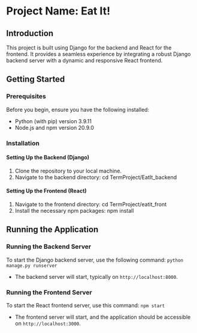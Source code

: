 # Project Name: Eat It!

## Introduction
This project is built using Django for the backend and React for the frontend. It provides a seamless experience by integrating a robust Django backend server with a dynamic and responsive React frontend.

## Getting Started

### Prerequisites
Before you begin, ensure you have the following installed:
- Python (with pip) version 3.9.11
- Node.js and npm version 20.9.0

### Installation

#### Setting Up the Backend (Django)
1. Clone the repository to your local machine.
2. Navigate to the backend directory:
cd TermProject/EatIt_backend


#### Setting Up the Frontend (React)
1. Navigate to the frontend directory:
cd TermProject/eatit_front
2. Install the necessary npm packages:
npm install

## Running the Application

### Running the Backend Server
To start the Django backend server, use the following command:
`python manage.py runserver`

- The backend server will start, typically on `http://localhost:8000`.

### Running the Frontend Server
To start the React frontend server, use this command:
`npm start`

- The frontend server will start, and the application should be accessible on `http://localhost:3000`.

